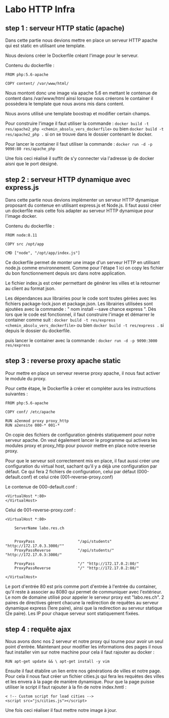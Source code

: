 # Labo HTTP Infra 

## step 1 : serveur HTTP static (apache)

Dans cette partie nous devions mettre en place un serveur HTTP apache qui est static en utilisant une template.

Nous devions créer le Dockerfile créant l'image  pour le serveur.

Contenu du dockerfile : 

```
FROM php:5.6-apache

COPY content/ /var/www/html/
```

Nous montont donc une image via apache 5.6 en mettant le contenue de content dans /var/www/html ainsi lorsque nous créerons le container il possèdera le template que nous avons mis dans content.

Nous avons utilisé une template boostrap et modifier certain champs.

Pour construire l'image il faut utiliser la commande :
`docker build -t res/apache2_php <chemin_absolu_vers_dockerfile>`
ou bien
`docker build -t res/apache2_php .`
si on se trouve dans le dossier contenant le docker.

Pour lancer le container il faut utiliser la commande :
`docker run -d -p 9090:80 res/apache_php`

Une fois ceci réalisé il suffit de s'y connecter via l'adresse ip de docker aisni que le port désigné.

## step 2 : serveur HTTP dynamique avec express.js

Dans cette partie nous devions implémenter un serveur HTTP dynamique proposant du contenue en utilisant express.js et Node.js.
Il faut aussi créer un dockerfile mais cette fois adapter au serveur HTTP dynamique pour l'image docker.

Contenu du dockerfile :
```
FROM node:8.11

COPY src /opt/app

CMD ["node", "/opt/app/index.js"]
```

Ce dockerfile permet de monter une image d'un serveur HTTP en utilisant node.js comme environnement.
Comme pour l'étape 1 ici on copy les fichier du bon fonctionnement depuis src dans notre application.

Le fichier index.js est créer permettant de générer les villes et la retourner au client au format json.

Les dépendances aux librairies pour le code sont toutes gérées avec les fichiers package-lock.json et package.json. Les librairies utilisées sont ajoutées avec la commande : " nom install --save chance express ". Dès lors que le code est fonctionnel, il faut construire l'image et démarrer le container comme suit :
`docker build -t res/express <chemin_absolu_vers_dockerfile>` ou bien 
`docker build -t res/express .` si depuis le dossier du dockerfile.

puis lancer le container avec la commande : 
```docker run -d -p 9090:3000 res/express```
## step 3 : reverse proxy apache static
Pour mettre en place un serveur reverse proxy apache, il nous faut activer le module du proxy.

Pour cette étape, le Dockerfile à créer et compléter aura les instructions suivantes :
```
FROM php:5.6-apache

COPY conf/ /etc/apache

RUN a2enmod proxy proxy_http
RUN a2ensite 000-* 001-*
```

On copie des fichiers de configuration générés statiquement pour notre serveur apache. On veut également lancer le programme qui activera les modules proxy et proxy_http pour pouvoir mettre en place notre reverse proxy.

Pour que le serveur soit correctement mis en place, il faut aussi créer une configuration du virtual host, sachant qu'il y a déjà une configuration par défaut. Ce qui fera 2 fichiers de configuration, celui par défaut (000-default.conf) et celui crée (001-reverse-proxy.conf)

Le contenue de 000-default.conf :
```
<VirtualHost *:80>
</VirtualHost>
```

Celui de 001-reverse-proxy.conf :
```
<VirtualHost *:80>

	ServerName labo.res.ch
	
	
	ProxyPass					"/api/students" "http://172.17.0.3.3000/""
	ProxyPassReverse			"/api/students/" "http://172.17.0.3:3000/"
	
	ProxyPass					"/" "http://172.17.0.2:80/"
	ProxyPassReverse			"/" "http://172.17.0.2:80/"

</VirtualHost>
```

Le port d'entrée 80 est pris comme port d'entrée à l'entrée du container, qu'il reste à associer au 8080 qui permet de communiquer avec l'extérieur. Le nom de domaine utilisé pour appeler le serveur proxy est "labo.res.ch". 2 paires de directives gèrent chacune la redirection de requêtes au serveur dynamique express (1ere paire), ainsi que la redirection au serveur statique (2e paire). Les IP pour chaque serveur sont statiquement fixées.

## step 4 : requête ajax
Nous avons donc nos 2 serveur et notre proxy qui tourne pour avoir un seul point d'entrée. Maintenant pour modifier les informations des pages il nous faut installer vim sur notre machine pour cela il faut rajouter au docker :
```
RUN apt-get update && \ apt-get install -y vim
```

Ensuite il faut établire un lien entre nos générations de villes et notre page. Pour cela il nous faut créer un fichier cities.js qui fera les requètes des villes et les envera à la page de manière dynamique.
Pour que la page puisse utiliser le script il faut rajouter à la fin de notre index.hmtl :
```
< !-- Custom script for load cities -->
<script src="js/cities.js"></script>
```

Une fois ceci réaliser il faut mettre notre image à jour.

